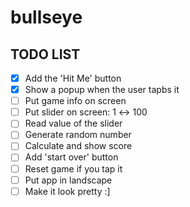 # bullseye

## TODO LIST
- [X] Add the 'Hit Me' button
- [X] Show a popup when the user tapbs it
- [ ] Put game info on screen
- [ ] Put slider on screen: 1 ↔ 100
- [ ] Read value of the slider
- [ ] Generate random number
- [ ] Calculate and show score
- [ ] Add 'start over' button
- [ ] Reset game if you tap it
- [ ] Put app in landscape
- [ ] Make it look pretty :]
